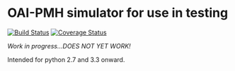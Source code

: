 # OAI-PMH simulator for use in testing

[![Build Status](https://travis-ci.org/zimeon/oaipmh-simulator.svg?branch=master)](https://travis-ci.org/zimeon/oaipmh-simulator)
[![Coverage Status](https://coveralls.io/repos/github/zimeon/oaipmh-simulator/badge.svg?branch=master)](https://coveralls.io/github/zimeon/oaipmh-simulator?branch=master)

*Work in progress...DOES NOT YET WORK!*

Intended for python 2.7 and 3.3 onward.

